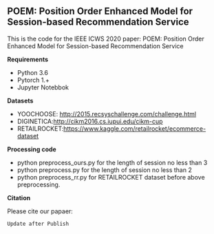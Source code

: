## POEM: Position Order Enhanced Model for Session-based Recommendation Service

This is the code for the IEEE ICWS 2020 paper: POEM: Position Order Enhanced Model for Session-based Recommendation Service

**Requirements**
* Python 3.6
* Pytorch 1.+
* Jupyter Notebbok

**Datasets**

* YOOCHOOSE: http://2015.recsyschallenge.com/challenge.html
* DIGINETICA:http://cikm2016.cs.iupui.edu/cikm-cup
* RETAILROCKET:https://www.kaggle.com/retailrocket/ecommerce-dataset

**Processing code**
* python preprocess_ours.py for the length of session no less than 3
* python preprocess.py for the length of session no less than 2
* python preprocess_rr.py for RETAILROCKET dataset before above preprocessing.

**Citation**

Please cite our papaer:
```
Update after Publish
```
